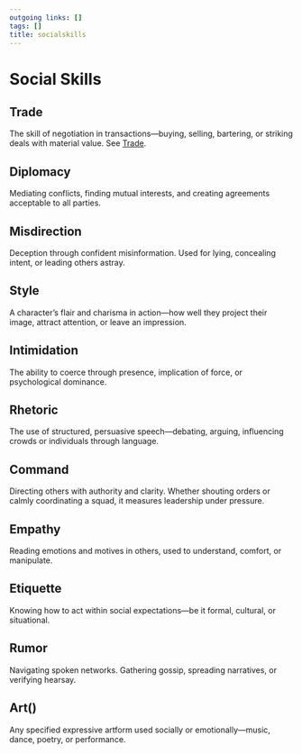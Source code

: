 ```yaml
---
outgoing links: []
tags: []
title: socialskills
---
```

# Social Skills

## Trade

The skill of negotiation in transactions—buying, selling, bartering, or striking deals with material value. See [Trade](trade).

## Diplomacy

Mediating conflicts, finding mutual interests, and creating agreements acceptable to all parties.

## Misdirection

Deception through confident misinformation. Used for lying, concealing intent, or leading others astray.

## Style

A character’s flair and charisma in action—how well they project their image, attract attention, or leave an impression.

## Intimidation

The ability to coerce through presence, implication of force, or psychological dominance.

## Rhetoric

The use of structured, persuasive speech—debating, arguing, influencing crowds or individuals through language.

## Command

Directing others with authority and clarity. Whether shouting orders or calmly coordinating a squad, it measures leadership under pressure.

## Empathy

Reading emotions and motives in others, used to understand, comfort, or manipulate.

## Etiquette

Knowing how to act within social expectations—be it formal, cultural, or situational.

## Rumor

Navigating spoken networks. Gathering gossip, spreading narratives, or verifying hearsay.

## Art()

Any specified expressive artform used socially or emotionally—music, dance, poetry, or performance.

